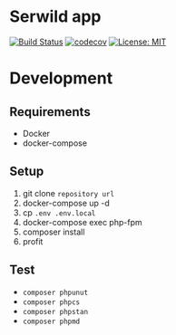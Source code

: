 # Serwild app
[![Build Status](https://travis-ci.org/Serwild/app.svg?branch=master)](https://travis-ci.org/Serwild/app)
[![codecov](https://codecov.io/gh/Serwild/app/branch/master/graph/badge.svg)](https://codecov.io/gh/Serwild/app)
[![License: MIT](https://img.shields.io/apm/l/vim-mode.svg)](https://opensource.org/licenses/MIT)

# Development
## Requirements
* Docker
* docker-compose

## Setup
1. git clone ```repository url```
2. docker-compose up -d
3. cp ```.env .env.local```
4. docker-compose exec php-fpm
5. composer install
6. profit

## Test
* ```composer phpunut```
* ```composer phpcs```
* ```composer phpstan```
* ```composer phpmd```
